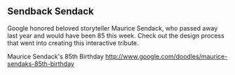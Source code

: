 

## Sendback Sendack ##

Google honored beloved storyteller Maurice Sendack, who passed away last year and would have been 85 this week.  Check out the design process that went into creating this interactive tribute.

Maurice Sendack's 85th Birthday
http://www.google.com/doodles/maurice-sendaks-85th-birthday
